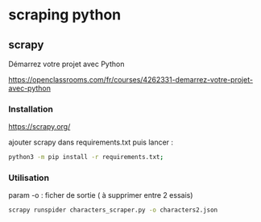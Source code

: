 # scraping python

## scrapy

Démarrez votre projet avec Python

https://openclassrooms.com/fr/courses/4262331-demarrez-votre-projet-avec-python

### Installation

https://scrapy.org/

ajouter scrapy dans requirements.txt puis lancer :

```bash
python3 -m pip install -r requirements.txt;
```

### Utilisation

param -o : ficher de sortie ( à supprimer entre 2 essais)

```bash
scrapy runspider characters_scraper.py -o characters2.json
```
